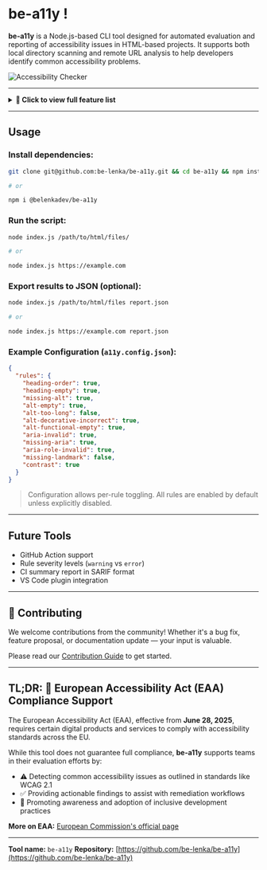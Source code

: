 # be-a11y !

**be-a11y** is a Node.js-based CLI tool designed for automated evaluation and reporting of accessibility issues in HTML-based projects. It supports both local directory scanning and remote URL analysis to help developers identify common accessibility problems.

![Accessibility Checker](https://github.com/user-attachments/assets/40c82668-7894-4560-a7ed-77f892021bdd)

---

<details>
<summary><strong>🧩 Click to view full feature list</strong></summary>

## ✅ Features

### 📐 Heading Structure
- Detects incorrect heading level order (e.g., `h1` → `h3` skipped)
- Flags empty headings (`<h1>`–`<h6>`) with no or whitespace-only content
- Warns if multiple `<h1>` tags are present

### 🖼️ Image Accessibility
- Verifies that `<img>` tags have appropriate `alt` attributes
  - ⬜ Flags empty `alt` attributes
  - ↔️ Detects excessively long `alt` texts (configurable)
  - 🌈 Ensures decorative images have correct `alt=""` or role attributes
  - 🔗 Highlights functional images (e.g., inside links/buttons) with empty `alt`
  - 📛 Detects redundant `title` attributes that duplicate the `alt` content

### ♿ ARIA & Semantics
- Validates `aria-label` and `aria-labelledby` usage
- Ensures `aria-labelledby` references valid IDs
- Flags misuse of ARIA roles (e.g., non-interactive elements with `role="button"`)
- Identifies missing landmark regions (`<main>`, `<nav>`, `<header>`, etc.)

### 👀 Accessible Naming
- Detects elements missing accessible names (like `<button>`, `<a>`, `<svg>`, form fields)
- Warns about unlabeled checkboxes and radio buttons
- 🔗 Checks that `<label>` elements are correctly associated with form controls (via `for` or nesting)

### 📭 Link & ID Hygiene
- Flags empty or placeholder `<a>` tags lacking text or `href`
- Warns about duplicate `id` attributes in the same document

### 🎨 Color Contrast
- Evaluates text/background contrast in inline styles
- Flags contrast below WCAG 2.1 AA threshold (4.5:1)

### 📂 Smart File & URL Analysis
- Recursively analyzes files with extensions: `.html`, `.php`, `.latte`, `.twig`, `.edge`, `.tsx`, `.jsx`
- Ignores common build directories (`node_modules`, `vendor`, `dist`, etc.)
- Accepts URLs and fetches remote pages for evaluation

### 🧪 CI/CD Friendly
- CLI output grouped and color-coded with file names and line numbers
- Returns non-zero exit code when issues are found
- Supports export of evaluation results to JSON

### ⚙️ Custom Configuration
- Fully configurable via `a11y.config.json`
- Enable or disable specific checks
- Fine-tune subrules (e.g., disable `alt-too-long` or `redundant-title`)

</details>

---

## Usage

### Install dependencies:

```bash
git clone git@github.com:be-lenka/be-a11y.git && cd be-a11y && npm install

# or

npm i @belenkadev/be-a11y
```

### Run the script:

```bash
node index.js /path/to/html/files/

# or

node index.js https://example.com
```

### Export results to JSON (optional):

```bash
node index.js /path/to/html/files report.json

# or

node index.js https://example.com report.json
```

### Example Configuration (`a11y.config.json`):

```json
{
  "rules": {
    "heading-order": true,
    "heading-empty": true,
    "missing-alt": true,
    "alt-empty": true,
    "alt-too-long": false,
    "alt-decorative-incorrect": true,
    "alt-functional-empty": true,
    "aria-invalid": true,
    "missing-aria": true,
    "aria-role-invalid": true,
    "missing-landmark": false,
    "contrast": true
  }
}
```

> Configuration allows per-rule toggling. All rules are enabled by default unless explicitly disabled.

---

## Future Tools

* GitHub Action support
* Rule severity levels (`warning` vs `error`)
* CI summary report in SARIF format
* VS Code plugin integration

---

## 🤝 Contributing

We welcome contributions from the community! Whether it's a bug fix, feature proposal, or documentation update — your input is valuable.

Please read our [Contribution Guide](./docs/CONTRIBUTING.md) to get started.

---

## TL;DR: 🏩 European Accessibility Act (EAA) Compliance Support

The European Accessibility Act (EAA), effective from **June 28, 2025**, requires certain digital products and services to comply with accessibility standards across the EU.

While this tool does not guarantee full compliance, **be-a11y** supports teams in their evaluation efforts by:

* ⚠️ Detecting common accessibility issues as outlined in standards like WCAG 2.1
* ✅ Providing actionable findings to assist with remediation workflows
* 🏰 Promoting awareness and adoption of inclusive development practices

**More on EAA:** [European Commission's official page](https://commission.europa.eu/strategy-and-policy/policies/justice-and-fundamental-rights/disability/union-equality-strategy-rights-persons-disabilities-2021-2030/european-accessibility-act_en)

---

**Tool name:** `be-a11y`
**Repository:** [https://github.com/be-lenka/be-a11y](https://github.com/be-lenka/be-a11y)
